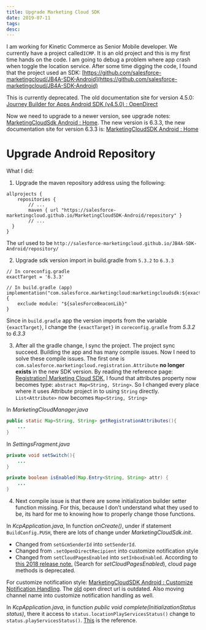 ```yaml
---
title: Upgrade Marketing Cloud SDK
date: 2019-07-11
tags:
desc:
---
```


I am working for Kinetic Commerce as Senior Mobile developer. We currently have a project called`ICMP`. It is an old project and this is my first time hands on the code. I am going to debug a problem where app crash when toggle the location service. After some time digging the code, I found that the project used an SDK:  [https://github.com/salesforce-marketingcloud/JB4A-SDK-Android](https://github.com/salesforce-marketingcloud/JB4A-SDK-Android)
<!--more-->

This is currently deprecated. The old documentation site for version 4.5.0: [Journey Builder for Apps Android SDK (v4.5.0) : OpenDirect](https://salesforce-marketingcloud.github.io/JB4A-SDK-Android-v4.5.0/features/opendirect.html)

Now we need to upgrade to a newer version, see upgrade notes: [MarketingCloudSdk Android : Home](http://salesforce-marketingcloud.github.io/JB4A-SDK-Android/). The new version is 6.3.3, the new documentation site for version 6.3.3 is: [MarketingCloudSDK Android : Home](https://salesforce-marketingcloud.github.io/MarketingCloudSDK-Android/)

# Upgrade Android Repository
What I did:
1. Upgrade the maven repository address using the following:
```
allprojects {
	repositories {
		// ...
		maven { url "https://salesforce-marketingcloud.github.io/MarketingCloudSDK-Android/repository" }
		// ...
  }
}
```
The url used to be `http://salesforce-marketingcloud.github.io/JB4A-SDK-Android/repository/`

2. Upgrade sdk version import in build.gradle from `5.3.2` to `6.3.3`
```
// In coreconfig.gradle
exactTarget = '6.3.3'

// In build.gradle (app)
implementation("com.salesforce.marketingcloud:marketingcloudsdk:${exactTarget}") {
    exclude module: "${salesForceBeaconLib}"
}
```

Since in `build.gradle` app the version imports from the variable `{exactTarget}`, I change the `{exactTarget}` in `coreconfig.gradle` from *5.3.2* to *6.3.3*

3. After all the gradle change, I sync the project. The project sync succeed. Building the app and has many compile issues. Now I need to solve these compile issues. The first one is `com.salesforce.marketingcloud.registration.Attribute` **no longer exists** in the new SDK version. By reading the reference page: [Registration| Marketing Cloud SDK](https://salesforce-marketingcloud.github.io/JB4A-SDK-Android/javadocs/6.2/reference/com/salesforce/marketingcloud/registration/Registration.html#attributes), I found that attributes property now becomes type: `abstract Map<String, String>`. So I changed every place where it uses Attribute project in to using `String` directly. `List<Attribute>` now becomes `Map<String, String>`

In *MarketingCloudManager.java*
```java
public static Map<String, String> getRegistrationAttributes(){
	...
}
```

In *SettingsFragment.java*
```java
private void setSwitch(){
	...
}

private boolean isEnabled(Map.Entry<String, String> attr) {
	...
}
```

4. Next compile issue is that there are some initialization builder setter function missing. For this, because I don’t understand what they used to be, its hard for me to knowing how to properly change those functions.

In *KcpApplication.java*, In function *onCreate()*, under if statement `BuildConfig.PUSH`, there are lots of change under *MarketingCloudSdk.init*.

- Changed from `setGcmSenderId` into `setSenderId`.
- Changed from `.setOpenDirectRecipient` into customize notification style
- Changed from `setCloudPagesEnabled` into `setInboxEnabled`. According to [this 2018 release note.](https://help.salesforce.com/articleView?id=mc_rn_april_2018_mobilepush_sdk.htm&type=5) (Search for *setCloudPagesEnabled*), cloud page methods is deprecated.

For customize notification style: [MarketingCloudSDK Android : Customize Notification Handling](https://salesforce-marketingcloud.github.io/MarketingCloudSDK-Android/notifications/customize-notifications.html). The [old](https://salesforce-marketingcloud.github.io/JB4A-SDK-Android-v4.5.0/features/opendirect.html) open direct url is outdated. Also moving channel name into customize notification handling as well.

In *KcpApplication.java*, in function *public void complete(InitializationStatus status)*, there it access to `status.locationPlayServicesStatus()` change to `status.playServicesStatus()`. [This](https://salesforce-marketingcloud.github.io/JB4A-SDK-Android/javadocs/6.2/reference/com/salesforce/marketingcloud/InitializationStatus.html) is the reference.
